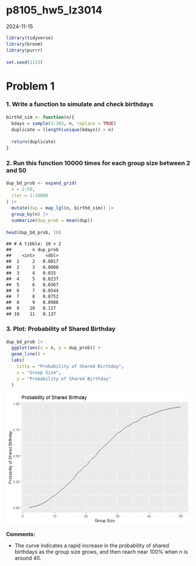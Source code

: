 p8105_hw5_lz3014
================
2024-11-15

``` r
library(tidyverse)
library(broom)
library(purrr)

set.seed(1115)
```

# Problem 1

### 1. Write a function to simulate and check birthdays

``` r
birthd_sim <- function(n){
  bdays = sample(1:365, n, replace = TRUE)
  duplicate = (length(unique(bdays)) < n)
  
  return(duplicate)
}
```

### 2. Run this function 10000 times for each group size between 2 and 50

``` r
dup_bd_prob <- expand_grid(
  n = 2:50,
  iter = 1:10000
) |>
  mutate(dup = map_lgl(n, birthd_sim)) |>
  group_by(n) |>
  summarize(dup_prob = mean(dup))

head(dup_bd_prob, 10)
```

    ## # A tibble: 10 × 2
    ##        n dup_prob
    ##    <int>    <dbl>
    ##  1     2   0.0017
    ##  2     3   0.0088
    ##  3     4   0.015 
    ##  4     5   0.0237
    ##  5     6   0.0367
    ##  6     7   0.0544
    ##  7     8   0.0752
    ##  8     9   0.0986
    ##  9    10   0.117 
    ## 10    11   0.137

### 3. Plot: Probability of Shared Birthday

``` r
dup_bd_prob |>
  ggplot(aes(x = n, y = dup_prob)) +
  geom_line() +
  labs(
    title = "Probability of Shared Birthday",
    x = "Group Size",
    y = "Probability of Shared Birthday"
  )
```

![](p8105_hw5_lz3014_files/figure-gfm/unnamed-chunk-4-1.png)<!-- -->

**Comments:**  
- The curve indicates a rapid increase in the probability of shared
birthdays as the group size grows, and then reach near 100% when n is
around 40.
